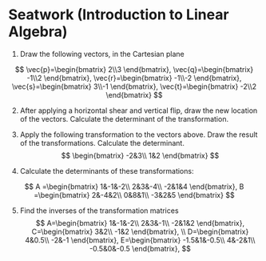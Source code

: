 # Seatwork (Introduction to Linear Algebra)

1. Draw the following vectors, in the Cartesian plane

$$
\vec{p}=\begin{bmatrix}
2\\3
\end{bmatrix},
\vec{q}=\begin{bmatrix}
-1\\2
\end{bmatrix},
\vec{r}=\begin{bmatrix}
-1\\-2
\end{bmatrix},
\vec{s}=\begin{bmatrix}
3\\-1
\end{bmatrix},
\vec{t}=\begin{bmatrix}
-2\\2
\end{bmatrix}
$$

2. After applying a horizontal shear and vertical flip, draw the new location of the vectors. Calculate the determinant of the transformation.

3. Apply the following transformation to the vectors above. Draw the result of the transformations. Calculate the determinant.
   $$
   \begin{bmatrix}
   -2&3\\
   1&2
   \end{bmatrix}
   $$

4. Calculate the determinants of these transformations: 

$$
  A =\begin{bmatrix}
        1&-1&-2\\
        2&3&-4\\
        -2&1&4
        \end{bmatrix}, B =\begin{bmatrix}
        2&-4&2\\
        0&8&1\\
        -3&2&5
        \end{bmatrix}
$$

5. Find the inverses of the transformation matrices
   $$
   A=\begin{bmatrix}
   1&-1&-2\\
   2&3&-1\\
   -2&1&2
   \end{bmatrix},
   C=\begin{bmatrix}
   3&2\\
   -1&2
   \end{bmatrix},
   \\
   D=\begin{bmatrix}
   4&0.5\\
   -2&-1
   \end{bmatrix},
   E=\begin{bmatrix}
   -1.5&1&-0.5\\
   4&-2&1\\
   -0.5&0&-0.5
   \end{bmatrix},
   $$
   